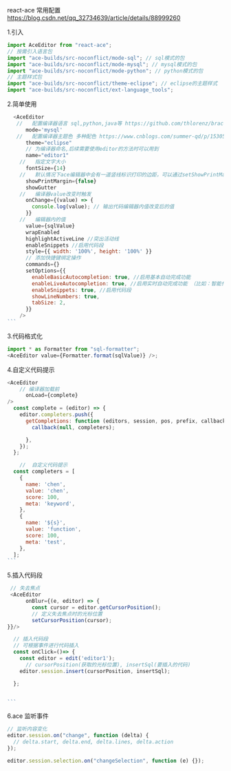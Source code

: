 react-ace 常用配置
https://blog.csdn.net/qq_32734639/article/details/88999260

1.引入

```javascript
import AceEditor from "react-ace";
// 按需引入语言包
import "ace-builds/src-noconflict/mode-sql"; // sql模式的包
import "ace-builds/src-noconflict/mode-mysql"; // mysql模式的包
import "ace-builds/src-noconflict/mode-python"; // python模式的包
// 主题样式包
import "ace-builds/src-noconflict/theme-eclipse"; // eclipse的主题样式
import "ace-builds/src-noconflict/ext-language_tools";
```

2.简单使用

````javascript
  <AceEditor
   //   配置编译器语言 sql,python,java等 https://github.com/thlorenz/brace/tree/master/mode
      mode='mysql'
   //   配置编译器主题色 多种配色 https://www.cnblogs.com/summer-qd/p/15305746.html
      theme="eclipse"
      // 为编译器命名,后续需要使用editor的方法时可以用到
      name="editor1"
    //   指定文字大小
      fontSize={14}
    //   默认情况下ace编辑器中会有一道竖线标识打印的边距，可以通过setShowPrintMargin来控制其是否显示
      showPrintMargin={false}
      showGutter
    //   编译器value改变时触发
      onChange={(value) => {
        console.log(value); // 输出代码编辑器内值改变后的值
      }}
    //   编辑器内的值
      value={sqlValue}
      wrapEnabled
      highlightActiveLine //突出活动线
      enableSnippets //启用代码段
      style={{ width: '100%', height: '100%' }}
      // 添加快捷键绑定操作
      commands={}
      setOptions={{
        enableBasicAutocompletion: true, //启用基本自动完成功能
        enableLiveAutocompletion: true, //启用实时自动完成功能 （比如：智能代码提示）
        enableSnippets: true, //启用代码段
        showLineNumbers: true,
        tabSize: 2,
      }}
    />
```
````

3.代码格式化

```javascript
import * as Formatter from "sql-formatter";
<AceEditor value={Formatter.format(sqlValue)} />;
```

4.自定义代码提示

````javascript
<AceEditor
    // 编译器加载前
      onLoad={complete}
/>
  const complete = (editor) => {
    editor.completers.push({
      getCompletions: function (editors, session, pos, prefix, callback) {
        callback(null, completers);

      },
    });
  };

    //  自定义代码提示
  const completers = [
    {
      name: 'chen',
      value: 'chen',
      score: 100,
      meta: 'keyword',
    },
    {
      name: '${s}',
      value: 'function',
      score: 100,
      meta: 'test',
    },
  ];
```
````

5.插入代码段

````javascript
 // 失去焦点
 <AceEditor
      onBlur={(e, editor) => {
        const cursor = editor.getCursorPosition();
        // 定义失去焦点时的光标位置
        setCursorPosition(cursor);
}}/>

  // 插入代码段
  // 可根据事件进行代码插入
  const onClick=()=> {
    const editor = edit('editor1');
      // cursorPosition(获取的光标位置), insertSql(要插入的代码)
    editor.session.insert(cursorPosition, insertSql);

  };


```
````

6.ace 监听事件

```javascript {.line-numbers}
// 监听内容变化
editor.session.on("change", function (delta) {
  // delta.start, delta.end, delta.lines, delta.action
});

editor.session.selection.on("changeSelection", function (e) {});
```
